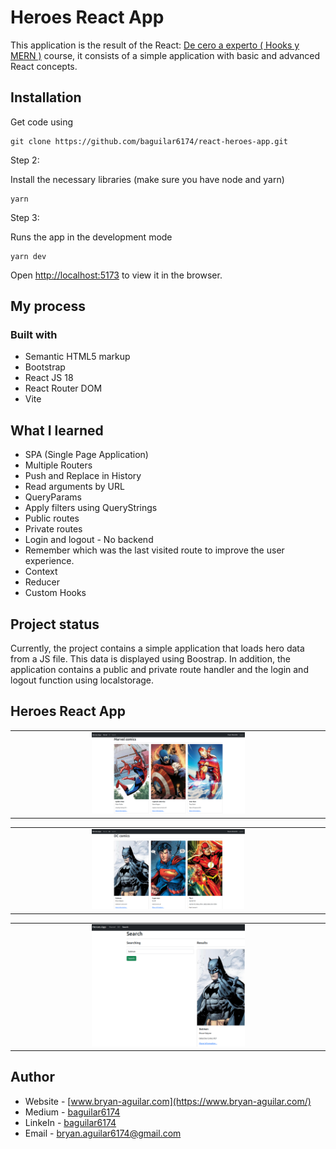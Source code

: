 # Heroes React App

This application is the result of the React: [De cero a experto ( Hooks y MERN )](https://www.udemy.com/course/react-cero-experto/) course, it consists of a simple application with basic and advanced React concepts.

## Installation

Get code using

```
git clone https://github.com/baguilar6174/react-heroes-app.git
```

Step 2:

Install the necessary libraries (make sure you have node and yarn)

```
yarn
```

Step 3:

Runs the app in the development mode

```
yarn dev
```

Open [http://localhost:5173](http://localhost:5173) to view it in the browser.

## My process

### Built with

- Semantic HTML5 markup
- Bootstrap
- React JS 18
- React Router DOM
- Vite

## What I learned

- SPA (Single Page Application)
- Multiple Routers
- Push and Replace in History
- Read arguments by URL
- QueryParams
- Apply filters using QueryStrings
- Public routes
- Private routes
- Login and logout - No backend
- Remember which was the last visited route to improve the user experience.
- Context
- Reducer
- Custom Hooks

## Project status

Currently, the project contains a simple application that loads hero data from a JS file. This data is displayed using Boostrap. In addition, the application contains a public and private route handler and the login and logout function using localstorage.

## Heroes React App

<table>
  <tr>
    <td align="center" valign="center"><img src="./media/1.png" width="50%"></td>
  </tr>
 </table>

<table>
  <tr>
    <td align="center" valign="center"><img src="./media/2.png" width="50%"></td>
  </tr>
</table>

<table>
  <tr>
    <td align="center" valign="center"><img src="./media/3.png" width="50%"></td>
  </tr>
</table>

## Author

- Website - [www.bryan-aguilar.com](https://www.bryan-aguilar.com/)
- Medium - [baguilar6174](https://baguilar6174.medium.com/)
- LinkeIn - [baguilar6174](https://www.linkedin.com/in/baguilar6174)
- Email - [bryan.aguilar6174@gmail.com](mailto:bryan.aguilar6174@gmail.com)
